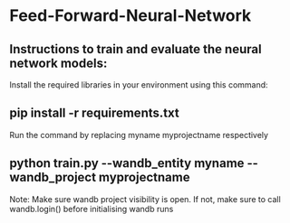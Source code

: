 # Feed-Forward-Neural-Network

## Instructions to train and evaluate the neural network models:

Install the required libraries in your environment using this command:
## pip install -r requirements.txt

Run the command by replacing myname myprojectname respectively
## python train.py --wandb_entity myname --wandb_project myprojectname
Note: Make sure wandb project visibility is open. If not, make sure to call wandb.login() before initialising wandb runs

